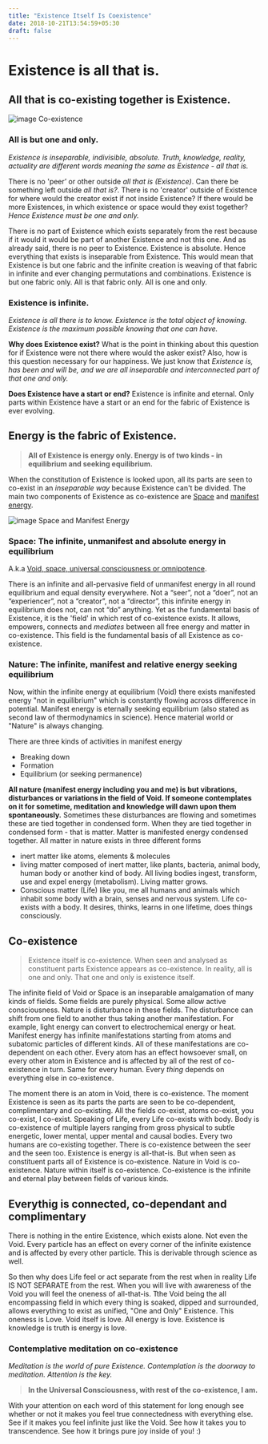 ```yaml
---
title: "Existence Itself Is Coexistence"
date: 2018-10-21T13:54:59+05:30
draft: false 
---
```


# Existence is all that is.
## All that is co-existing together is Existence.
![image Co-existence](/images/space-galaxies.png)
### All is but one and only.

_Existence is inseparable, indivisible, absolute. Truth, knowledge, reality, actuality are different words meaning the same as Existence - all that is._

There is no 'peer’ or other outside _all that is (Existence)_. Can there be something left outside _all that is?_. There is no 'creator' outside of Existence for where would the creator exist if not inside Existence? If there would be more Existences, in which existence or space would they exist together? _Hence Existence must be one and only._

There is no part of Existence which exists separately from the rest because if it would it would be part of another Existence and not this one. And as already said, there is no peer to Existence. Existence is absolute. Hence everything that exists is inseparable from Existence. This would mean that Existence is but one fabric and the infinite creation is weaving of that fabric in infinite and ever changing permutations and combinations. Existence is but one fabric only. All is that fabric only. All is one and only.

### Existence is infinite. 

_Existence is all there is to know. Existence is the total object of knowing. Existence is the maximum possible knowing that one can have._

**Why does Existence exist?** What is the point in thinking about this question for if Existence were not there where would the asker exist? Also, how is this question necessary for our happiness. We just know that _Existence is, has been and will be, and we are all inseparable and interconnected part of that one and only._ 

**Does Existence have a start or end?** Existence is infinite and eternal. Only parts within Existence have a start or an end for the fabric of Existence is ever evolving. 

## Energy is the fabric of Existence. 

> **All of Existence is energy only. Energy is of two kinds - in equilibrium and seeking equilibrium.** 

When the constitution of Existence is looked upon, all its parts are seen to co-exist in an _inseparable way_ because Existence can't be divided. The main two components of Existence as co-existence are [Space](/literature/void) and [manifest energy](/literature/manifest-energy). 

![image Space and Manifest Energy](/images/Cosmic-Universe.jpg)

### Space: The infinite, unmanifest and absolute energy in equilibrium

A.k.a [Void, space, universal consciousness or omnipotence](/void). 

There is an infinite and all-pervasive field of unmanifest energy in all round equilibrium and equal density everywhere. Not a “seer”, not a “doer”, not an “experiencer”, not a “creator”, not a “director”, this infinite energy in equilibrium does not, can not “do” anything. Yet as the fundamental basis of Existence, it is the 'field' in which rest of co-existence exists. It allows, empowers, connects and _mediates_ between all free energy and matter in co-existence. This field is the fundamental basis of all Existence as co-existence. 

### Nature: The infinite, manifest and relative energy seeking equilibrium

Now, within the infinite energy at equilibrium (Void) there exists manifested energy "not in equilibrium" which is constantly flowing across difference in potential. Manifest energy is eternally seeking equilibrium (also stated as second law of thermodynamics in science). Hence material world or "Nature" is always changing. 

There are three kinds of activities in manifest energy

- Breaking down
- Formation
- Equilibrium (or seeking permanence)

**All nature (manifest energy including you and me) is but vibrations, disturbances or variations in the field of Void. If someone contemplates on it for sometime, meditation and knowledge will dawn upon them spontaneously.** Sometimes these disturbances are flowing and sometimes these are tied together in condensed form. When they are tied together in condensed form - that is matter. 
Matter is manifested energy condensed together. All matter in nature exists in three different forms 

- inert matter like atoms, elements & molecules
- living matter composed of inert matter, like plants, bacteria, animal body, human body or another kind of body. All living bodies ingest, transform, use and expel energy (metabolism). Living matter grows.
- Conscious matter (Life) like you, me all humans and animals which inhabit some body with a brain, senses and nervous system. Life co-exists with a body. It desires, thinks, learns in one lifetime, does things consciously.

## Co-existence

> Existence itself is co-existence. When seen and analysed as constituent parts Existence appears as co-existence. In reality, all is one and only. That one and only is existence itself.


The infinite field of Void or Space is an inseparable amalgamation of many kinds of fields. Some fields are purely physical. Some allow active consciousness. Nature is disturbance in these fields. The disturbance can shift from one field to another thus taking another manifestation. For example, light energy can convert to electrochemical energy or heat. Manifest energy has infinite manifestations starting from atoms and subatomic particles of different kinds. All of these manifestations are co-dependent on each other. Every atom has an effect howsoever small, on every other atom in Existence and is affected by all of the rest of co-existence in turn. Same for every human. Every _thing_ depends on everything else in co-existence. 

The moment there is an atom in Void, there is co-existence. The moment Existence is seen as its parts the parts are seen to be co-dependent, complimentary and co-existing. All the fields co-exist, atoms co-exist, you co-exist, I co-exist. Speaking of Life, every Life co-exists with body. Body is co-existence of multiple layers ranging from gross physical to subtle energetic, lower mental, upper mental and causal bodies. Every two humans are co-existing together. There is co-existence between the seer and the seen too. Existence is energy is all-that-is. But when seen as constituent parts all of Existence is co-existence. Nature in Void is co-existence. Nature within itself is co-existence. Co-existence is the infinite and eternal play between fields of various kinds.

## Everythig is connected, co-dependant and complimentary

There is nothing in the entire Existence, which exists alone. Not even the Void. Every particle has an effect on every corner of the infinite existence and is affected by every other particle. This is derivable through science as well.

So then why does Life feel or act separate from the rest when in reality Life IS NOT SEPARATE from the rest. When you will live with awareness of the Void you will feel the oneness of all-that-is. Tthe Void being the all encompassing field in which every thing is soaked, dipped and surrounded, allows everything to exist as unified, "One and Only" Existence. This oneness is Love. Void itself is love. All energy is love. Existence is knowledge is truth is energy is love.

### Contemplative meditation on co-existence

_Meditation is the world of pure Existence. Contemplation is the doorway to meditation. Attention is the key._

> **In the Universal Consciousness, with rest of the co-existence, I am.**

With your attention on each word of this statement for long enough see whether or not it makes you feel true connectedness with everything else. See if it makes you feel infinite just like the Void. See how it takes you to transcendence. See how it brings pure joy inside of you! :)

